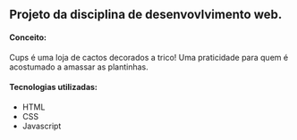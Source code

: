 ## Projeto da disciplina de desenvovlvimento web. <br>

#### Conceito:
Cups é uma loja de cactos decorados a trico! Uma praticidade para quem é acostumado a amassar as plantinhas.


#### Tecnologias utilizadas: <br>
- HTML
- CSS
- Javascript